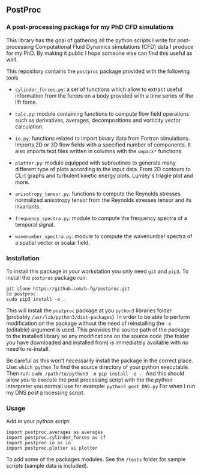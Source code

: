
## **PostProc**  
### A post-processing package for my PhD CFD simulations

This library has the goal of gathering all the python scripts I write for post-processing Computational Fluid Dynamics simulations (CFD) data I produce for my PhD. By making it public I hope someone else can find this useful as well.

This repository contains the ``postproc`` package provided with the following tools

- ``cylinder_forces.py``: a set of functions which allow to extract useful information from the forces on a body provided with a time series of the lift force.

- ``calc.py``: module containing functions to compute flow field operations such as derivatives, averages, decompositions and vorticity vector calculation.

- ``io.py``: functions related to import binary data from Fortran simulations. Imports 2D or 3D flow fields with a specified number of components. It also imports text files written in columns with the ``unpack*`` functions.

- ``plotter.py``: module equipped with subroutines to generate many different type of plots according to the input data. From 2D contours to CL-t graphs and turbulent kinetic energy plots, Lumley's triagle plot and more.

- ``anisotropy_tensor.py``: functions to compute the Reynolds stresses normalized anisotropy tensor from the Reynolds stresses tensor and its invariants.

- ``frequency_spectra.py``: module to compute the frequency spectra of a temporal signal.

- ``wavenumber_spectra.py``: module to compute the wavenumber spectra of a spatial vector or scalar field.



### Installation

To install this package in your workstation you only need ``git`` and ``pip3``. To install the `postproc` package run:

	git clone https://github.com/b-fg/postproc.git
	cd postproc
	sudo pip3 install -e .

This will install the `postproc` package at you `python3`  libraries folder (probably `/usr/lib/python3/dist-packages`). In order to be able to perform modification on the package without the need of reinstalling the `-e` (editable) argument is used. This provides the source path of the package to the installed library so any modifications on the source code (the folder you have downloaded and installed from) is immediately available with no need to re-install.

Be careful as this won't necessarily install the package in the correct place. Use:
	```which python```
To find the source directory of your python executable. Then run:
	```sudo /path/to/python3 -m pip install -e . ```
And this should allow you to execute the post processing script with the the python interpreter you normall use for example:
	```python3 post_DNS.py```
For when I run my DNS post processing script.


### Usage

Add in your python script:

	import postproc.averages as averages
	import postproc.cylinder_forces as cf
	import postproc.io as io
	import postproc.plotter as plotter

To add some of the packages modules. See the ``/tests`` folder for sample scripts (sample data is included).
